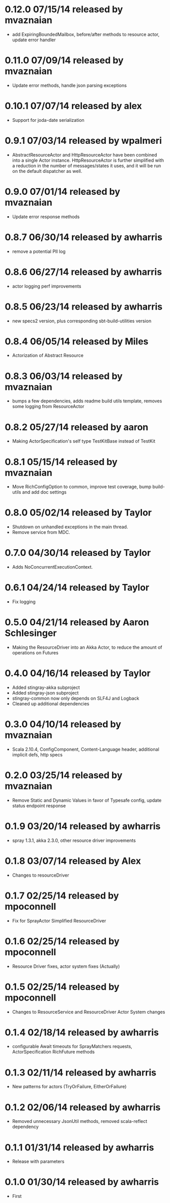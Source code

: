 
# 0.12.0 07/15/14 released by mvaznaian
* add ExpiringBoundedMailbox, before/after methods to resource actor, update error handler

# 0.11.0 07/09/14 released by mvaznaian
* Update error methods, handle json parsing exceptions

# 0.10.1 07/07/14 released by alex
* Support for joda-date serialization

# 0.9.1 07/03/14 released by wpalmeri
* AbstractResourceActor and HttpResourceActor have been combined into a single Actor instance. HttpResourceActor is further simplified with a reduction in the number of messages/states it uses, and it will be run on the default dispatcher as well.

# 0.9.0 07/01/14 released by mvaznaian
* Update error response methods

# 0.8.7 06/30/14 released by awharris
* remove a potential PII log

# 0.8.6 06/27/14 released by awharris
* actor logging perf improvements

# 0.8.5 06/23/14 released by awharris
* new specs2 version, plus corresponding sbt-build-utilities version

# 0.8.4 06/05/14 released by Miles
* Actorization of Abstract Resource

# 0.8.3 06/03/14 released by mvaznaian
* bumps a few dependencies, adds readme build utils template, removes some logging from ResourceActor

# 0.8.2 05/27/14 released by aaron
* Making ActorSpecification's self type TestKitBase instead of TestKit

# 0.8.1 05/15/14 released by mvaznaian
* Move RichConfigOption to common, improve test coverage, bump build-utils and add doc settings

# 0.8.0 05/02/14 released by Taylor
* Shutdown on unhandled exceptions in the main thread.
* Remove service from MDC.

# 0.7.0 04/30/14 released by Taylor
* Adds NoConcurrentExecutionContext.

# 0.6.1 04/24/14 released by Taylor
* Fix logging

# 0.5.0 04/21/14 released by Aaron Schlesinger
* Making the ResourceDriver into an Akka Actor, to reduce the amount of operations on Futures

# 0.4.0 04/16/14 released by Taylor
* Added stingray-akka subproject
* Added stingray-json subproject
* stingray-common now only depends on SLF4J and Logback
* Cleaned up additional dependencies

# 0.3.0 04/10/14 released by mvaznaian
* Scala 2.10.4, ConfigComponent, Content-Language header, additional implicit defs, http specs

# 0.2.0 03/25/14 released by mvaznaian
* Remove Static and Dynamic Values in favor of Typesafe config, update status endpoint response

# 0.1.9 03/20/14 released by awharris
* spray 1.3.1, akka 2.3.0, other resource driver improvements

# 0.1.8 03/07/14 released by Alex
* Changes to resourceDriver

# 0.1.7 02/25/14 released by mpoconnell
* Fix for SprayActor
Simplified ResourceDriver

# 0.1.6 02/25/14 released by mpoconnell
* Resource Driver fixes, actor system fixes (Actually)

# 0.1.5 02/25/14 released by mpoconnell
* Changes to ResourceService and ResourceDriver
Actor System changes

# 0.1.4 02/18/14 released by awharris
* configurable Await timeouts for SprayMatchers requests, ActorSpecification RichFuture methods

# 0.1.3 02/11/14 released by awharris
* New patterns for actors (TryOrFailure, EitherOrFailure)

# 0.1.2 02/06/14 released by awharris
* Removed unnecessary JsonUtil methods, removed scala-reflect dependency

# 0.1.1 01/31/14 released by awharris
* Release with parameters

# 0.1.0 01/30/14 released by awharris
* First
